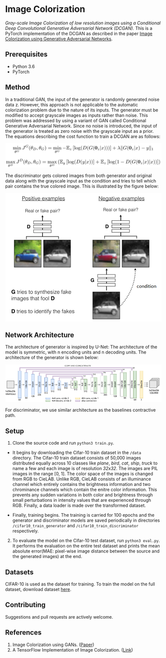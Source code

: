 # Image Colorization
*Gray-scale Image Colorization of low resolution images using a Conditional Deep Convolutional Generative Adversarial Network (DCGAN).*
This is a PyTorch implementation of the DCGAN as described in the paper [Image Colorization using
Generative Adversarial Networks](https://arxiv.org/pdf/1803.05400.pdf).

## Prerequisites
* Python 3.6
* PyTorch

## Method
In a traditional GAN, the input of the generator is randomly generated noise data z. However, this approach is not applicable to the automatic colorization problem due to the nature of its inputs. The generator must be modified to accept grayscale images as inputs rather than noise. This problem was addressed by using a variant of GAN called Conditional Generative Adversarial Network. Since no noise is introduced, the input of the generator is treated as zero noise with the grayscale input as a prior. The equations describing the cost function to train a DCGAN are as follows:

![CON-GAN](images/con_gan.png)

The discriminator gets colored images from both generator and original data along with the grayscale input as the condition and tries to tell which pair contains the true colored image. This is illustrated by the figure below:

![C-GAN](images/cgan.png)

## Network Architecture
The architecture of generator is inspired by U-Net: The architecture of the model is symmetric, with n encoding units and n decoding units. The architecture of the generator is shown below:

![U-NET](images/unet.png)

For discriminator, we use similar architecture as the baselines contractive path.

## Setup
1. Clone the source code and run `python3 train.py`. 

* It begins by downloading the Cifar-10 train dataset in the `/data` directory. The Cifar-10 train dataset consists of 50,000 images distributed equally across 10 classes like  *plane*, *bird*, *cat*, *ship*, *truck* to name a few and each image is of resolution *32x32*. The images are PIL images in the range [0, 1]. The color space of the images is changed from RGB to CieLAB. Unlike RGB, CieLAB consists of an illuminance channel which entirely contains the brightness information and two chrominance channels which contain the enitre color information. This prevents any sudden variations in both color and
brightness through small perturbations in intensity values that are experienced through RGB. Finally, a data loader is made over the transformed dataset.

* Finally, training begins. The training is carried for 100 epochs and the generator and discriminator models are saved periodically in directories  `/cifar10_train_generator` and `/cifar10_train_discriminator` respectively. 

2. To evaluate the model on the Cifar-10 test dataset, run `python3 eval.py`. It performs the evaluation on the entire test dataset and prints the mean absolute error(MAE: pixel-wise image distance between the source and the generated images) at the end. 

## Datasets
CIFAR-10 is used as the dataset for training. To train the model on the full dataset, download dataset [here](https://www.cs.toronto.edu/~kriz/cifar-10-python.tar.gz).

## Contributing
Suggestions and pull requests are actively welcome.

## References
1. Image Colorization using GANs. ([Paper](https://arxiv.org/pdf/1803.05400.pdf))
2. A TensorFlow Implementation of Image Colorization. ([Link](https://github.com/ImagingLab/Colorizing-with-GANs))

